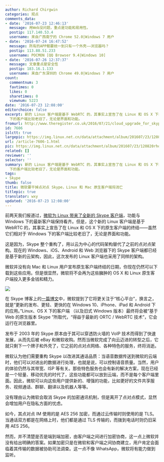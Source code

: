 ```yaml
---
author: Richard Chirgwin
categories: 观点
comments_data:
- date: '2016-07-23 12:46:13'
  message: 用Web没问题，重点是功能和易用性。
  postip: 117.140.53.4
  username: 来自广西南宁的 Chrome 52.0|Windows 7 用户
- date: '2016-07-24 16:47:52'
  message: 所有的APP都要统一到只有一个外壳——浏览器吗？
  postip: 113.88.51.233
  username: POCMON [QQ Browser 9.4|Windows 10]
- date: '2016-07-26 12:37:37'
  message: 文章重点是安全性
  postip: 183.16.1.133
  username: 来自广东深圳的 Chrome 49.0|Windows 7 用户
count:
  commentnum: 3
  favtimes: 0
  likes: 0
  sharetimes: 0
  viewnum: 5223
date: '2016-07-23 12:08:00'
editorchoice: false
excerpt: 新的 Linux 客户端是基于 WebRTC 的，其事实上宣告了在 Linux 和 OS X 下的原生客户端的终结——虽然它们相对于 Windows
  下的客户端比较老旧了，无论是界面和功能。
fromurl: http://www.theregister.co.uk/2016/07/21/cloud_upgrade_for_skype_will_kill_os_x_linux_clients/
id: 7606
islctt: true
largepic: https://img.linux.net.cn/data/attachment/album/201607/23/120820rho361o93b3csssz.jpg
url: /article-7606-1.html
pic: https://img.linux.net.cn/data/attachment/album/201607/23/120820rho361o93b3csssz.jpg.thumb.jpg
related: []
reviewer: ''
selector: ''
summary: 新的 Linux 客户端是基于 WebRTC 的，其事实上宣告了在 Linux 和 OS X 下的原生客户端的终结——虽然它们相对于 Windows
  下的客户端比较老旧了，无论是界面和功能。
tags:
- Skype
thumb: false
title: 微软要干掉点对点 Skype，Linux 和 Mac 原生客户端将消亡
titlepic: true
translator: wxy
updated: '2016-07-23 12:08:00'
---
```


前两天我们报道过，[微软为 Linux 带来了全新的 Skype 客户端](/article-7574-1.html)，功能与 Windows 下的最新客户端保持看齐。但是，这个新的 Linux 客户端是基于 WebRTC 的，其事实上宣告了在 Linux 和 OS X 下的原生客户端的终结——虽然它们相对于 Windows 下的客户端比较老旧了，无论是界面和功能。


这是因为，Skype 整个重构了，用以云为中心的代码架构替代了之前的点对点架构。现在的 Windows、iOS、Android 和 Web 浏览器下的 Skype 客户端都已经是基于新的云架构，因此，这次发布的 Linux 客户端也采用了同样的架构。


微软并没有向 Mac 和 Linux 用户宣布原生客户端终结的日期，你现在仍然可以下载到这些应用。但是很显然，微软将不会再为这些臃肿的 OS X 和 Linux 原生客户端投入更多金钱和精力。


![](https://img.linux.net.cn/data/attachment/album/201607/23/120820rho361o93b3csssz.jpg)


在 Skype 博客上的[一篇博文](http://blogs.skype.com/2016/07/20/skype-the-journey-weve-been-on/)中，微软提到了它将更关注于“核心平台”，换言之，就是“更新的发布、更轻、更快的在 Windows 10、iPhone、iPad 和 Android 下的应用。”Linux、OS X 下的客户端 （以及旧式 Windows 版本）最终将会被“基于 Web 的原生版本 Skype ”所取代，“得益于最新的 ORTC / WebRTC 技术”，它会运行在浏览器里。


发布于 2003 年的 Skype 原本由于其可以穿透防火墙的 VoIP 技术而得到了快速发展，从而先后被 eBay 和微软收购。然而当微软完成了向云迈进的转型之后，它就只剩下一个牌子和外壳了，它之前的点对点网络、各种特色的服务，终将消逝。


微软认为他们需要重构 Skype 以改进其通话品质：当语音数据传送到微软的云端时，他们可以对进出的数据进行处理，也就是说，可以控制语音质量。当然，用户的体验仍然与其带宽、ISP 等有关。那些特色服务也会有新的解决方案，现在已经是一个轻量、移动优先的时代了，这些功能都可以放到云端，而不是每个客户端里面。因此，微软可以向这些用户提供新的、增强的功能，比如更好的文件共享服务、视频通话、群聊、翻译以及机器人等等。


没有理由认为微软会取消 Skype 的加密通讯机制，但是离开了点对点模式，显然会增加用户在隐私方面的忧虑。


如今，其点对点 IM 使用的是 AES 256 加密，而通过云传输时则使用的是 TLS。当通话双方都是在网络上时，他们都是通过 TLS 传输的，而拨到电话时则仍旧采用 AES 256。 


然而，并不清楚是否是端到端加密，由客户端之间进行加密协商，这一点上微软并没有给出明确的答案。如果加密只是在微软和客户端之间协商建立，用户肯定会面临着其传输的数据被协助司法调查。这一点不像 WhatsApp，微软将有能力做到监听。